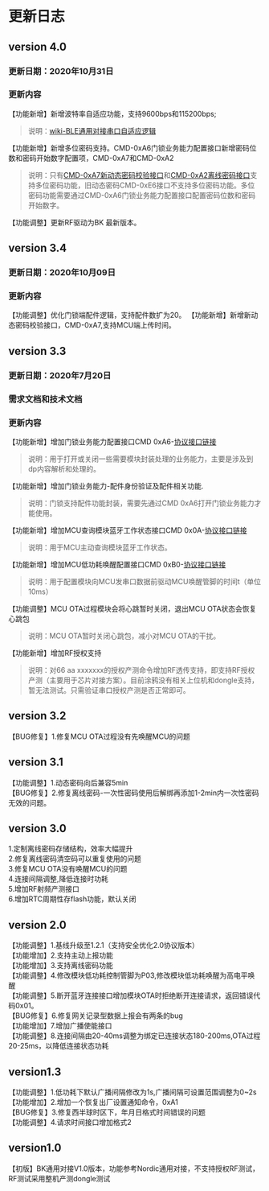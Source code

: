 # 更新日志



## version 4.0
### 更新日期：2020年10月31日
### 更新内容

【功能新增】新增波特率自适应功能，支持9600bps和115200bps;

>说明：[wiki-BLE通用对接串口自适应逻辑](https://wiki.tuya-inc.com:7799/pages/viewpage.action?pageId=62656307)

【功能新增】新增多位密码支持。CMD-0xA6门锁业务能力配置接口新增密码位数和密码开始数字配置项，CMD-0xA7和CMD-0xA2

>说明：只有[CMD-0xA7新动态密码校验接口](https://docs.qq.com/sheet/DSmVXVWdwWkdDenZz?tab=ic44nt)和[CMD-0xA2离线密码接口](https://docs.qq.com/sheet/DSmVXVWdwWkdDenZz?tab=ic44nt)支持多位密码功能，旧动态密码CMD-0xE6接口不支持多位密码功能。多位密码功能需要通过CMD-0xA6门锁业务能力配置接口配置密码位数和密码开始数字。

【功能调整】更新RF驱动为BK 最新版本。




## version 3.4
### 更新日期：2020年10月09日
### 更新内容
【功能调整】优化门锁端配件逻辑，支持配件数扩为20。
【功能新增】新增新动态密码校验接口，CMD-0xA7,支持MCU端上传时间。

## version 3.3
### 更新日期：2020年7月20日
### 需求文档和技术文档
### 更新内容
【功能新增】增加门锁业务能力配置接口CMD 0xA6-[协议接口链接](https://docs.qq.com/sheet/DSnBQckJ4SFd2aFdl?tab=ic44nt)<br>
>说明：用于打开或关闭一些需要模块封装处理的业务能力，主要是涉及到dp内容解析和处理的。<br>

【功能新增】增加门锁业务能力-配件身份验证及配件相关功能.
>说明：门锁支持配件功能封装，需要先通过CMD 0xA6打开门锁业务能力才能使用。<br>

【功能新增】增加MCU查询模块蓝牙工作状态接口CMD 0x0A-[协议接口链接](https://docs.qq.com/sheet/DSnBQckJ4SFd2aFdl?tab=avbqz0)<br>
>说明：用于MCU主动查询模块蓝牙工作状态。<br>

【功能新增】增加MCU低功耗唤醒配置接口CMD 0xB0-[协议接口链接](https://docs.qq.com/sheet/DSnBQckJ4SFd2aFdl?tab=pa5unn)<br>
>说明：用于配置模块向MCU发串口数据前驱动MCU唤醒管脚的时间t（单位10ms）<br>

【功能调整】MCU OTA过程模块会将心跳暂时关闭，退出MCU OTA状态会恢复心跳包<br>
>说明：MCU OTA暂时关闭心跳包，减小对MCU OTA的干扰。<br>

【功能新增】增加RF授权支持
>说明：对<bkd>66 aa xxxxxxx</bkd>的授权产测命令增加RF透传支持，即支持RF授权产测（主要用于芯片对接方案）。目前涂鸦没有相关上位机和dongle支持，暂无法测试。只需验证串口授权产测是否正常即可。<br>
## version 3.2
【BUG修复】1.修复MCU OTA过程没有先唤醒MCU的问题

## version 3.1
【功能调整】1.动态密码向后兼容5min<br>
【BUG修复】2.修复离线密码-一次性密码使用后解绑再添加1-2min内一次性密码无效的问题。<br>

## version 3.0
1.定制离线密码存储结构，效率大幅提升 <br>
2.修复离线密码清空码可以重复使用的问题 <br>
3.修复MCU OTA没有唤醒MCU的问题 <br>
4.连接间隔调整,降低连接时功耗 <br>
5.增加RF射频产测接口<br>
6.增加RTC周期性存flash功能，默认关闭<br>


## version 2.0
【功能调整】1.基线升级至1.2.1（支持安全优化2.0协议版本） <br>
【功能增加】2.支持主动上报功能 <br>
【功能增加】3.支持离线密码功能 <br>
【功能调整】4.修改模块低功耗控制管脚为P03,修改模块低功耗唤醒为高电平唤醒 <br>
【功能调整】5.断开蓝牙连接接口增加模块OTA时拒绝断开连接请求，返回错误代码0x01。 <br>
【BUG修复】6.修复网关记录型数据上报会有两条的bug <br>
【功能增加】7.增加广播使能接口<br>
【功能调整】8.连接间隔由20-40ms调整为绑定已连接状态180-200ms,OTA过程20-25ms，以降低连接状态功耗<br>

## version1.3
【功能调整】1.低功耗下默认广播间隔修改为1s,广播间隔可设置范围调整为0~2s <br>
【功能增加】2.增加一个恢复出厂设置通知命令，0xA1<br>
【BUG修复】3.修复西半球时区下，年月日格式时间错误的问题 <br>
【功能调整】4.请求时间接口增加格式2 <br>



## version1.0
【初版】BK通用对接V1.0版本，功能参考Nordic通用对接，不支持授权RF测试，RF测试采用整机产测dongle测试<br>
